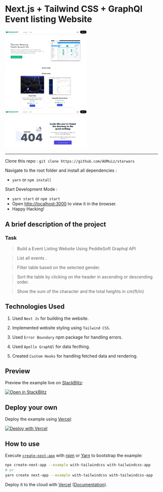 # Next.js + Tailwind CSS + GraphQl Event listing Website

<span>
<img src="./docs/assets/hero.png" alt="preview"  width="270" />
<img src="./docs/assets/eventlisting.png" alt="preview"  width="270" />
<img src="./docs/assets/404.png" alt="preview"  width="270" />
</span>

<hr />

Clone this repo :
`git clone https://github.com/AOMuiz/starwars`

Navigate to the root folder and install all dependencies :

- `yarn` or `npm install`

Start Development Mode :

- `yarn start` or `npm start`
- Open [http://localhost:3000](http://localhost:3000) to view it in the browser.
- Happy Hacking!

## A brief description of the project

### Task

> Build a Event Listing Website Using PeddleSoft Graphql API

> List all events .

> Filter table based on the selected gender.

> Sort the table by clicking on the header in ascending or descending order.

> Show the sum of the character and the total heights in cm(ft/in)

## Technologies Used

1. Used `Next Js` for building the website.

2. Implemented website styling using `Tailwind CSS`.

3. Used `Error Boundary` npm package for handling errors.

4. Used `Apollo GraphQl` for data fecthing.

5. Created `Custom Hooks` for handling fetched data and rendering.

## Preview

Preview the example live on [StackBlitz](http://stackblitz.com/):

[![Open in StackBlitz](https://developer.stackblitz.com/img/open_in_stackblitz.svg)](https://stackblitz.com/github/vercel/next.js/tree/canary/examples/with-tailwindcss)

## Deploy your own

Deploy the example using [Vercel](https://vercel.com?utm_source=github&utm_medium=readme&utm_campaign=next-example):

[![Deploy with Vercel](https://vercel.com/button)](https://vercel.com/new/git/external?repository-url=https://github.com/vercel/next.js/tree/canary/examples/with-tailwindcss&project-name=with-tailwindcss&repository-name=with-tailwindcss)

## How to use

Execute [`create-next-app`](https://github.com/vercel/next.js/tree/canary/packages/create-next-app) with [npm](https://docs.npmjs.com/cli/init) or [Yarn](https://yarnpkg.com/lang/en/docs/cli/create/) to bootstrap the example:

```bash
npx create-next-app --example with-tailwindcss with-tailwindcss-app
# or
yarn create next-app --example with-tailwindcss with-tailwindcss-app
```

Deploy it to the cloud with [Vercel](https://vercel.com/new?utm_source=github&utm_medium=readme&utm_campaign=next-example) ([Documentation](https://nextjs.org/docs/deployment)).
